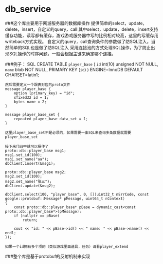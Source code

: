 # db_service
###这个库主要用于网游服务器的数据库操作
	提供简单的select，update，delete，insert，自定义的query，call
	其中select，update，delete，insert支持缓存功能，读写都有缓存，游戏游戏服务器中写的比例相对较高，这里的写缓存用writeback方式实现。
	自定义的query，call查询条件的参数做了防SQL注入，当然简单的SQL也是做了防SQL注入
	采用连接池的方式处理SQL操作，为了防止出现SQL操作的时序问题，一般会根据主键来确定哪个连接。

###例子：
	SQL
	CREATE TABLE `player_base` (
	  `id` int(10) unsigned NOT NULL,
	  `name` blob NOT NULL,
	  PRIMARY KEY (`id`)
	) ENGINE=InnoDB DEFAULT CHARSET=latin1;

	然后需要定义一个跟表对应的proto文件
	message player_base {
		option (primary_key) = "id";
		sfixed32 id = 1;
		bytes name = 2;
	}

	message player_base_set {
		repeated player_base data_set = 1;
	}

	这里player_base_set不是必须的，如果需要一条SQL来查询多条数据就需要player_base_set

	接下来代码中就可以操作了
	proto::db::player_base msg1;
	msg1.set_id(100);
	msg1.set_name("aa");
	dbClient.insert(&msg1);

	proto::db::player_base msg2;
	msg2.set_id(100);
	msg2.set_name("张三");
	dbClient.update(&msg2);

	dbClient.select(100, "player_base", 0, [](uint32_t nErrCode, const google::protobuf::Message* pMessage, uint64_t nContext)
	{
		const proto::db::player_base* pBase = dynamic_cast<const proto::db::player_base*>(pMessage);
		if (nullptr == pBase)
			return;

		cout << "id: " << pBase->id() << " name: " << pBase->name() << endl;
	});

	如果一个id拥有多个项的（类似游戏里面道具，任务）请看player_extend

###整个库是基于protobuf的反射机制来实现
